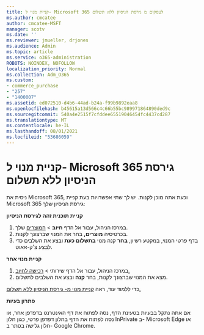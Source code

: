 ```yaml
---
title: קניית מנוי ל- Microsoft 365 לעסקים מ גירסת הניסיון ללא תשלום
ms.author: cmcatee
author: cmcatee-MSFT
manager: scotv
ms.date: ''
ms.reviewer: jmueller, drjones
ms.audience: Admin
ms.topic: article
ms.service: o365-administration
ROBOTS: NOINDEX, NOFOLLOW
localization_priority: Normal
ms.collection: Adm_O365
ms.custom:
- commerce_purchase
- "257"
- "1400007"
ms.assetid: ed072510-d4b6-44ad-b24a-f99b9892eaa8
ms.openlocfilehash: b45615a13d566c4c66b55bc989971864890ded9c
ms.sourcegitcommit: 540a4e2515f7cfddee65519046454fc4437cd287
ms.translationtype: MT
ms.contentlocale: he-IL
ms.lasthandoff: 08/01/2021
ms.locfileid: "53686059"
---
```

# <a name="buy-a-subscription-to-microsoft-365-from-your-free-trial"></a>קניית מנוי ל- Microsoft 365 גירסת הניסיון ללא תשלום

ניסית את Microsoft 365, וכעת אתה מוכן לקנות. יש לך שתי אפשרויות בעת קניית Microsoft 365 גירסת הניסיון שלך:
  
 **קניית תוכנית זהה לגירסת הניסיון**
  
1. במרכז הניהול, עבור אל הדף **חיוב** \> [המוצרים](https://go.microsoft.com/fwlink/p/?linkid=842054) שלך.
2. בכרטיסיה **מוצרים,** בחר את המנוי שברצונך לקנות.
3. בדף פרטי המנוי, במקטע רשיון, **בחר** קנה מנוי **בתשלום כעת** ובצע את השלבים כדי לבצע צ'ק-אאוט.
 
**קניית מנוי אחר**
  
1. במרכז הניהול, עבור אל  הדף שירותי \> [רכישה לחיוב.](https://go.microsoft.com/fwlink/p/?linkid=868433)
2. מצא את המנוי שברצונך לקנות, בחר **קנה** ובצע את השלבים לתשלום.

כדי ללמוד עוד, ראה [קניית מנוי מ- גירסת הניסיון ללא תשלום.](/microsoft-365/commerce/try-or-buy-microsoft-365#buy-a-subscription-from-your-free-trial)

**פתרון בעיות**

אם אתה נתקל בבעיות בטעינת הדף, נסה לפתוח את דף האינטרנט בדפדפן אחר, או נסה לפתוח את הדף בחלון דפדפן פרטי, כגון חלון InPrivate ב- Microsoft Edge או חלון גלישה בסתר ב- Google Chrome.